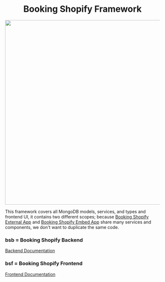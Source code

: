 <h1 align="center">Booking Shopify Framework</h1>

<p align="center">
  <img src="https://github.com/jamalsoueidan/booking-shopify-backend/blob/main/bit.png?raw=true" width="600"/>
</p>

This framework covers all MongoDB models, services, and types and frontend UI, it contains two different scopes; because [Booking Shopify External App](https://github.com/jamalsoueidan/booking-shopify-external-app) and [Booking Shopify Embed App](https://github.com/jamalsoueidan/booking-shopify-embed-app) share many services and components, we don't want to duplicate the same code.

### bsb = Booking Shopify Backend

<a href="https://bit.cloud/jamalsoueidan/bsd" target="_blank">Backend Documentation</a><br />

### bsf = Booking Shopify Frontend

<a href="https://bit.cloud/jamalsoueidan/bsf" target="_blank">Frontend Documentation</a>
